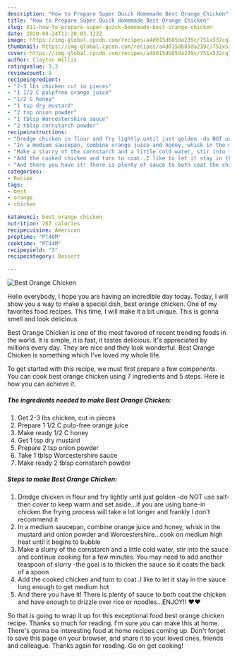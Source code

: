 ```yaml
---
description: "How to Prepare Super Quick Homemade Best Orange Chicken"
title: "How to Prepare Super Quick Homemade Best Orange Chicken"
slug: 811-how-to-prepare-super-quick-homemade-best-orange-chicken
date: 2020-08-24T11:28:03.122Z
image: https://img-global.cpcdn.com/recipes/a4d015db85da239c/751x532cq70/best-orange-chicken-recipe-main-photo.jpg
thumbnail: https://img-global.cpcdn.com/recipes/a4d015db85da239c/751x532cq70/best-orange-chicken-recipe-main-photo.jpg
cover: https://img-global.cpcdn.com/recipes/a4d015db85da239c/751x532cq70/best-orange-chicken-recipe-main-photo.jpg
author: Clayton Willis
ratingvalue: 3.3
reviewcount: 8
recipeingredient:
- "2-3 lbs chicken cut in pieces"
- "1 1/2 C pulpfree orange juice"
- "1/2 C honey"
- "1 tsp dry mustard"
- "2 tsp onion powder"
- "1 tblsp Worcestershire sauce"
- "2 tblsp cornstarch powder"
recipeinstructions:
- "Dredge chicken in flour and fry lightly until just golden -do NOT use salt- then cover to keep warm and set aside...if you are using bone-in chicken the frying process will take a lot longer and frankly I don&#39;t recommend it"
- "In a medium saucepan, combine orange juice and honey, whisk in the mustard and onion powder and Worcestershire...cook on medium high heat until it begins to bubble"
- "Make a slurry of the cornstarch and a little cold water, stir into the sauce and continue cooking for a few minutes. You may need to add another teaspoon of slurry -the goal is to thicken the sauce so it coats the back of a spoon"
- "Add the cooked chicken and turn to coat..I like to let it stay in the sauce long enough to get medium hot"
- "And there you have it! There is plenty of sauce to both coat the chicken and have enough to drizzle over rice or noodles...ENJOY!! ❤️❤️"
categories:
- Recipe
tags:
- best
- orange
- chicken

katakunci: best orange chicken 
nutrition: 267 calories
recipecuisine: American
preptime: "PT40M"
cooktime: "PT44M"
recipeyield: "3"
recipecategory: Dessert

---
```



![Best Orange Chicken](https://img-global.cpcdn.com/recipes/a4d015db85da239c/751x532cq70/best-orange-chicken-recipe-main-photo.jpg)

Hello everybody, I hope you are having an incredible day today. Today, I will show you a way to make a special dish, best orange chicken. One of my favorites food recipes. This time, I will make it a bit unique. This is gonna smell and look delicious.



Best Orange Chicken is one of the most favored of recent trending foods in the world. It is simple, it is fast, it tastes delicious. It's appreciated by millions every day. They are nice and they look wonderful. Best Orange Chicken is something which I've loved my whole life.


To get started with this recipe, we must first prepare a few components. You can cook best orange chicken using 7 ingredients and 5 steps. Here is how you can achieve it.

<!--inarticleads1-->

##### The ingredients needed to make Best Orange Chicken:

1. Get 2-3 lbs chicken, cut in pieces
1. Prepare 1 1/2 C pulp-free orange juice
1. Make ready 1/2 C honey
1. Get 1 tsp dry mustard
1. Prepare 2 tsp onion powder
1. Take 1 tblsp Worcestershire sauce
1. Make ready 2 tblsp cornstarch powder




<!--inarticleads2-->

##### Steps to make Best Orange Chicken:

1. Dredge chicken in flour and fry lightly until just golden -do NOT use salt- then cover to keep warm and set aside...if you are using bone-in chicken the frying process will take a lot longer and frankly I don&#39;t recommend it
1. In a medium saucepan, combine orange juice and honey, whisk in the mustard and onion powder and Worcestershire...cook on medium high heat until it begins to bubble
1. Make a slurry of the cornstarch and a little cold water, stir into the sauce and continue cooking for a few minutes. You may need to add another teaspoon of slurry -the goal is to thicken the sauce so it coats the back of a spoon
1. Add the cooked chicken and turn to coat..I like to let it stay in the sauce long enough to get medium hot
1. And there you have it! There is plenty of sauce to both coat the chicken and have enough to drizzle over rice or noodles...ENJOY!! ❤️❤️




So that is going to wrap it up for this exceptional food best orange chicken recipe. Thanks so much for reading. I'm sure you can make this at home. There's gonna be interesting food at home recipes coming up. Don't forget to save this page on your browser, and share it to your loved ones, friends and colleague. Thanks again for reading. Go on get cooking!
